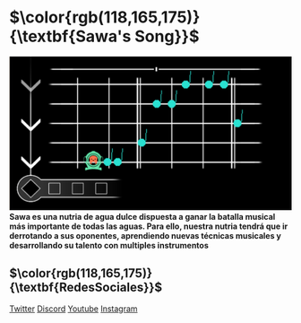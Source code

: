 # $\color{rgb(118,165,175)} {\textbf{Sawa's Song}}$
![Screenshot of Sawa's Song game](assets/img/Sawa'sSongGameImage.png)
${\textbf{
Sawa es una nutria de agua dulce dispuesta a ganar la batalla musical más importante de todas las aguas. 
}}$
${\textbf{
Para ello, nuestra nutria tendrá que ir derrotando a sus oponentes, aprendiendo nuevas técnicas musicales y desarrollando su 
}}$
${\textbf{
talento con multiples instrumentos
}}$

## $\color{rgb(118,165,175)} {\textbf{RedesSociales}}$
[Twitter](https://x.com/FathomGames1)
[Discord](https://discord.gg/Fqsc9G9W)
[Youtube](https://www.youtube.com/channel/UCYzZh8CjlzoX60kzE2s3ylw)
[Instagram](https://www.instagram.com/fathomgames1/)
